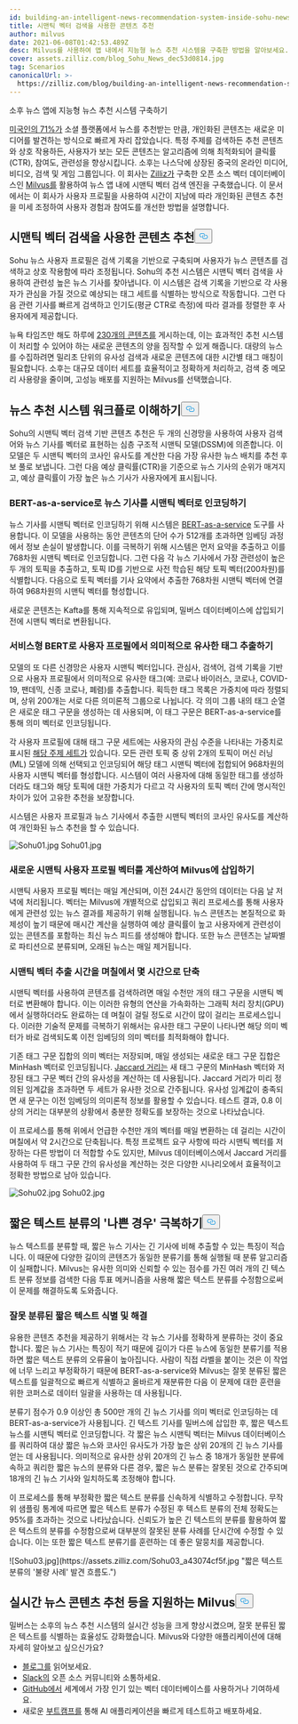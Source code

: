 ```yaml
---
id: building-an-intelligent-news-recommendation-system-inside-sohu-news-app.md
title: 시맨틱 벡터 검색을 사용한 콘텐츠 추천
author: milvus
date: 2021-06-08T01:42:53.489Z
desc: Milvus를 사용하여 앱 내에서 지능형 뉴스 추천 시스템을 구축한 방법을 알아보세요.
cover: assets.zilliz.com/blog_Sohu_News_dec53d0814.jpg
tag: Scenarios
canonicalUrl: >-
  https://zilliz.com/blog/building-an-intelligent-news-recommendation-system-inside-sohu-news-app
---
```

<custom-h1>소후 뉴스 앱에 지능형 뉴스 추천 시스템 구축하기</custom-h1><p><a href="https://www.socialmediatoday.com/news/new-research-shows-that-71-of-americans-now-get-news-content-via-social-pl/593255/">미국인의 71%가</a> 소셜 플랫폼에서 뉴스를 추천받는 만큼, 개인화된 콘텐츠는 새로운 미디어를 발견하는 방식으로 빠르게 자리 잡았습니다. 특정 주제를 검색하든 추천 콘텐츠와 상호 작용하든, 사용자가 보는 모든 콘텐츠는 알고리즘에 의해 최적화되어 클릭률(CTR), 참여도, 관련성을 향상시킵니다. 소후는 나스닥에 상장된 중국의 온라인 미디어, 비디오, 검색 및 게임 그룹입니다. 이 회사는 <a href="https://zilliz.com/">Zilliz가</a> 구축한 오픈 소스 벡터 데이터베이스인 <a href="https://milvus.io/">Milvus를</a> 활용하여 뉴스 앱 내에 시맨틱 벡터 검색 엔진을 구축했습니다. 이 문서에서는 이 회사가 사용자 프로필을 사용하여 시간이 지남에 따라 개인화된 콘텐츠 추천을 미세 조정하여 사용자 경험과 참여도를 개선한 방법을 설명합니다.</p>
<h2 id="Recommending-content-using-semantic-vector-search" class="common-anchor-header">시맨틱 벡터 검색을 사용한 콘텐츠 추천<button data-href="#Recommending-content-using-semantic-vector-search" class="anchor-icon" translate="no">
      <svg translate="no"
        aria-hidden="true"
        focusable="false"
        height="20"
        version="1.1"
        viewBox="0 0 16 16"
        width="16"
      >
        <path
          fill="#0092E4"
          fill-rule="evenodd"
          d="M4 9h1v1H4c-1.5 0-3-1.69-3-3.5S2.55 3 4 3h4c1.45 0 3 1.69 3 3.5 0 1.41-.91 2.72-2 3.25V8.59c.58-.45 1-1.27 1-2.09C10 5.22 8.98 4 8 4H4c-.98 0-2 1.22-2 2.5S3 9 4 9zm9-3h-1v1h1c1 0 2 1.22 2 2.5S13.98 12 13 12H9c-.98 0-2-1.22-2-2.5 0-.83.42-1.64 1-2.09V6.25c-1.09.53-2 1.84-2 3.25C6 11.31 7.55 13 9 13h4c1.45 0 3-1.69 3-3.5S14.5 6 13 6z"
        ></path>
      </svg>
    </button></h2><p>Sohu 뉴스 사용자 프로필은 검색 기록을 기반으로 구축되며 사용자가 뉴스 콘텐츠를 검색하고 상호 작용함에 따라 조정됩니다. Sohu의 추천 시스템은 시맨틱 벡터 검색을 사용하여 관련성 높은 뉴스 기사를 찾아냅니다. 이 시스템은 검색 기록을 기반으로 각 사용자가 관심을 가질 것으로 예상되는 태그 세트를 식별하는 방식으로 작동합니다. 그런 다음 관련 기사를 빠르게 검색하고 인기도(평균 CTR로 측정)에 따라 결과를 정렬한 후 사용자에게 제공합니다.</p>
<p>뉴욕 타임즈만 해도 하루에 <a href="https://www.theatlantic.com/technology/archive/2016/05/how-many-stories-do-newspapers-publish-per-day/483845/">230개의 콘텐츠를</a> 게시하는데, 이는 효과적인 추천 시스템이 처리할 수 있어야 하는 새로운 콘텐츠의 양을 짐작할 수 있게 해줍니다. 대량의 뉴스를 수집하려면 밀리초 단위의 유사성 검색과 새로운 콘텐츠에 대한 시간별 태그 매칭이 필요합니다. 소후는 대규모 데이터 세트를 효율적이고 정확하게 처리하고, 검색 중 메모리 사용량을 줄이며, 고성능 배포를 지원하는 Milvus를 선택했습니다.</p>
<h2 id="Understanding-a-news-recommendation-system-workflow" class="common-anchor-header">뉴스 추천 시스템 워크플로 이해하기<button data-href="#Understanding-a-news-recommendation-system-workflow" class="anchor-icon" translate="no">
      <svg translate="no"
        aria-hidden="true"
        focusable="false"
        height="20"
        version="1.1"
        viewBox="0 0 16 16"
        width="16"
      >
        <path
          fill="#0092E4"
          fill-rule="evenodd"
          d="M4 9h1v1H4c-1.5 0-3-1.69-3-3.5S2.55 3 4 3h4c1.45 0 3 1.69 3 3.5 0 1.41-.91 2.72-2 3.25V8.59c.58-.45 1-1.27 1-2.09C10 5.22 8.98 4 8 4H4c-.98 0-2 1.22-2 2.5S3 9 4 9zm9-3h-1v1h1c1 0 2 1.22 2 2.5S13.98 12 13 12H9c-.98 0-2-1.22-2-2.5 0-.83.42-1.64 1-2.09V6.25c-1.09.53-2 1.84-2 3.25C6 11.31 7.55 13 9 13h4c1.45 0 3-1.69 3-3.5S14.5 6 13 6z"
        ></path>
      </svg>
    </button></h2><p>Sohu의 시맨틱 벡터 검색 기반 콘텐츠 추천은 두 개의 신경망을 사용하여 사용자 검색어와 뉴스 기사를 벡터로 표현하는 심층 구조적 시맨틱 모델(DSSM)에 의존합니다. 이 모델은 두 시맨틱 벡터의 코사인 유사도를 계산한 다음 가장 유사한 뉴스 배치를 추천 후보 풀로 보냅니다. 그런 다음 예상 클릭률(CTR)을 기준으로 뉴스 기사의 순위가 매겨지고, 예상 클릭률이 가장 높은 뉴스 기사가 사용자에게 표시됩니다.</p>
<h3 id="Encoding-news-articles-into-semantic-vectors-with-BERT-as-service" class="common-anchor-header">BERT-as-a-service로 뉴스 기사를 시맨틱 벡터로 인코딩하기</h3><p>뉴스 기사를 시맨틱 벡터로 인코딩하기 위해 시스템은 <a href="https://github.com/hanxiao/bert-as-service.git">BERT-as-a-service</a> 도구를 사용합니다. 이 모델을 사용하는 동안 콘텐츠의 단어 수가 512개를 초과하면 임베딩 과정에서 정보 손실이 발생합니다. 이를 극복하기 위해 시스템은 먼저 요약을 추출하고 이를 768차원 시맨틱 벡터로 인코딩합니다. 그런 다음 각 뉴스 기사에서 가장 관련성이 높은 두 개의 토픽을 추출하고, 토픽 ID를 기반으로 사전 학습된 해당 토픽 벡터(200차원)를 식별합니다. 다음으로 토픽 벡터를 기사 요약에서 추출한 768차원 시맨틱 벡터에 연결하여 968차원의 시맨틱 벡터를 형성합니다.</p>
<p>새로운 콘텐츠는 Kafta를 통해 지속적으로 유입되며, 밀버스 데이터베이스에 삽입되기 전에 시맨틱 벡터로 변환됩니다.</p>
<h3 id="Extracting-semantically-similar-tags-from-user-profiles-with-BERT-as-service" class="common-anchor-header">서비스형 BERT로 사용자 프로필에서 의미적으로 유사한 태그 추출하기</h3><p>모델의 또 다른 신경망은 사용자 시맨틱 벡터입니다. 관심사, 검색어, 검색 기록을 기반으로 사용자 프로필에서 의미적으로 유사한 태그(예: 코로나 바이러스, 코로나, COVID-19, 팬데믹, 신종 코로나, 폐렴)를 추출합니다. 획득한 태그 목록은 가중치에 따라 정렬되며, 상위 200개는 서로 다른 의미론적 그룹으로 나뉩니다. 각 의미 그룹 내의 태그 순열은 새로운 태그 구문을 생성하는 데 사용되며, 이 태그 구문은 BERT-as-a-service를 통해 의미 벡터로 인코딩됩니다.</p>
<p>각 사용자 프로필에 대해 태그 구문 세트에는 사용자의 관심 수준을 나타내는 가중치로 표시된 <a href="https://github.com/baidu/Familia">해당 주제 세트가</a> 있습니다. 모든 관련 토픽 중 상위 2개의 토픽이 머신 러닝(ML) 모델에 의해 선택되고 인코딩되어 해당 태그 시맨틱 벡터에 접합되어 968차원의 사용자 시맨틱 벡터를 형성합니다. 시스템이 여러 사용자에 대해 동일한 태그를 생성하더라도 태그와 해당 토픽에 대한 가중치가 다르고 각 사용자의 토픽 벡터 간에 명시적인 차이가 있어 고유한 추천을 보장합니다.</p>
<p>시스템은 사용자 프로필과 뉴스 기사에서 추출한 시맨틱 벡터의 코사인 유사도를 계산하여 개인화된 뉴스 추천을 할 수 있습니다.</p>
<p>
  
   <span class="img-wrapper"> <img translate="no" src="https://assets.zilliz.com/Sohu01_1e466fe0c3.jpg" alt="Sohu01.jpg" class="doc-image" id="sohu01.jpg" />
   </span> <span class="img-wrapper"> <span>Sohu01.jpg</span> </span></p>
<h3 id="Computing-new-semantic-user-profile-vectors-and-inserting-them-to-Milvus" class="common-anchor-header">새로운 시맨틱 사용자 프로필 벡터를 계산하여 Milvus에 삽입하기</h3><p>시맨틱 사용자 프로필 벡터는 매일 계산되며, 이전 24시간 동안의 데이터는 다음 날 저녁에 처리됩니다. 벡터는 Milvus에 개별적으로 삽입되고 쿼리 프로세스를 통해 사용자에게 관련성 있는 뉴스 결과를 제공하기 위해 실행됩니다. 뉴스 콘텐츠는 본질적으로 화제성이 높기 때문에 매시간 계산을 실행하여 예상 클릭률이 높고 사용자에게 관련성이 있는 콘텐츠를 포함하는 최신 뉴스 피드를 생성해야 합니다. 또한 뉴스 콘텐츠는 날짜별로 파티션으로 분류되며, 오래된 뉴스는 매일 제거됩니다.</p>
<h3 id="Decreasing-semantic-vector-extraction-time-from-days-to-hours" class="common-anchor-header">시맨틱 벡터 추출 시간을 며칠에서 몇 시간으로 단축</h3><p>시맨틱 벡터를 사용하여 콘텐츠를 검색하려면 매일 수천만 개의 태그 구문을 시맨틱 벡터로 변환해야 합니다. 이는 이러한 유형의 연산을 가속화하는 그래픽 처리 장치(GPU)에서 실행하더라도 완료하는 데 며칠이 걸릴 정도로 시간이 많이 걸리는 프로세스입니다. 이러한 기술적 문제를 극복하기 위해서는 유사한 태그 구문이 나타나면 해당 의미 벡터가 바로 검색되도록 이전 임베딩의 의미 벡터를 최적화해야 합니다.</p>
<p>기존 태그 구문 집합의 의미 벡터는 저장되며, 매일 생성되는 새로운 태그 구문 집합은 MinHash 벡터로 인코딩됩니다. <a href="https://milvus.io/docs/v1.1.1/metric.md">Jaccard 거리는</a> 새 태그 구문의 MinHash 벡터와 저장된 태그 구문 벡터 간의 유사성을 계산하는 데 사용됩니다. Jaccard 거리가 미리 정의된 임계값을 초과하면 두 세트가 유사한 것으로 간주됩니다. 유사성 임계값이 충족되면 새 문구는 이전 임베딩의 의미론적 정보를 활용할 수 있습니다. 테스트 결과, 0.8 이상의 거리는 대부분의 상황에서 충분한 정확도를 보장하는 것으로 나타났습니다.</p>
<p>이 프로세스를 통해 위에서 언급한 수천만 개의 벡터를 매일 변환하는 데 걸리는 시간이 며칠에서 약 2시간으로 단축됩니다. 특정 프로젝트 요구 사항에 따라 시맨틱 벡터를 저장하는 다른 방법이 더 적합할 수도 있지만, Milvus 데이터베이스에서 Jaccard 거리를 사용하여 두 태그 구문 간의 유사성을 계산하는 것은 다양한 시나리오에서 효율적이고 정확한 방법으로 남아 있습니다.</p>
<p>
  
   <span class="img-wrapper"> <img translate="no" src="https://assets.zilliz.com/Sohu02_d50fccc538.jpg" alt="Sohu02.jpg" class="doc-image" id="sohu02.jpg" />
   </span> <span class="img-wrapper"> <span>Sohu02.jpg</span> </span></p>
<h2 id="Overcoming-bad-cases-of-short-text-classification" class="common-anchor-header">짧은 텍스트 분류의 '나쁜 경우' 극복하기<button data-href="#Overcoming-bad-cases-of-short-text-classification" class="anchor-icon" translate="no">
      <svg translate="no"
        aria-hidden="true"
        focusable="false"
        height="20"
        version="1.1"
        viewBox="0 0 16 16"
        width="16"
      >
        <path
          fill="#0092E4"
          fill-rule="evenodd"
          d="M4 9h1v1H4c-1.5 0-3-1.69-3-3.5S2.55 3 4 3h4c1.45 0 3 1.69 3 3.5 0 1.41-.91 2.72-2 3.25V8.59c.58-.45 1-1.27 1-2.09C10 5.22 8.98 4 8 4H4c-.98 0-2 1.22-2 2.5S3 9 4 9zm9-3h-1v1h1c1 0 2 1.22 2 2.5S13.98 12 13 12H9c-.98 0-2-1.22-2-2.5 0-.83.42-1.64 1-2.09V6.25c-1.09.53-2 1.84-2 3.25C6 11.31 7.55 13 9 13h4c1.45 0 3-1.69 3-3.5S14.5 6 13 6z"
        ></path>
      </svg>
    </button></h2><p>뉴스 텍스트를 분류할 때, 짧은 뉴스 기사는 긴 기사에 비해 추출할 수 있는 특징이 적습니다. 이 때문에 다양한 길이의 콘텐츠가 동일한 분류기를 통해 실행될 때 분류 알고리즘이 실패합니다. Milvus는 유사한 의미와 신뢰할 수 있는 점수를 가진 여러 개의 긴 텍스트 분류 정보를 검색한 다음 투표 메커니즘을 사용해 짧은 텍스트 분류를 수정함으로써 이 문제를 해결하도록 도와줍니다.</p>
<h3 id="Identifying-and-resolving-misclassified-short-text" class="common-anchor-header">잘못 분류된 짧은 텍스트 식별 및 해결</h3><p>유용한 콘텐츠 추천을 제공하기 위해서는 각 뉴스 기사를 정확하게 분류하는 것이 중요합니다. 짧은 뉴스 기사는 특징이 적기 때문에 길이가 다른 뉴스에 동일한 분류기를 적용하면 짧은 텍스트 분류의 오류율이 높아집니다. 사람이 직접 라벨을 붙이는 것은 이 작업에 너무 느리고 부정확하기 때문에 BERT-as-a-service와 Milvus는 잘못 분류된 짧은 텍스트를 일괄적으로 빠르게 식별하고 올바르게 재분류한 다음 이 문제에 대한 훈련을 위한 코퍼스로 데이터 일괄을 사용하는 데 사용됩니다.</p>
<p>분류기 점수가 0.9 이상인 총 500만 개의 긴 뉴스 기사를 의미 벡터로 인코딩하는 데 BERT-as-a-service가 사용됩니다. 긴 텍스트 기사를 밀버스에 삽입한 후, 짧은 텍스트 뉴스를 시맨틱 벡터로 인코딩합니다. 각 짧은 뉴스 시맨틱 벡터는 Milvus 데이터베이스를 쿼리하여 대상 짧은 뉴스와 코사인 유사도가 가장 높은 상위 20개의 긴 뉴스 기사를 얻는 데 사용됩니다. 의미적으로 유사한 상위 20개의 긴 뉴스 중 18개가 동일한 분류에 속하고 쿼리한 짧은 뉴스의 분류와 다른 경우, 짧은 뉴스 분류는 잘못된 것으로 간주되며 18개의 긴 뉴스 기사와 일치하도록 조정해야 합니다.</p>
<p>이 프로세스를 통해 부정확한 짧은 텍스트 분류를 신속하게 식별하고 수정합니다. 무작위 샘플링 통계에 따르면 짧은 텍스트 분류가 수정된 후 텍스트 분류의 전체 정확도는 95%를 초과하는 것으로 나타났습니다. 신뢰도가 높은 긴 텍스트의 분류를 활용하여 짧은 텍스트의 분류를 수정함으로써 대부분의 잘못된 분류 사례를 단시간에 수정할 수 있습니다. 이는 또한 짧은 텍스트 분류기를 훈련하는 데 좋은 말뭉치를 제공합니다.</p>
<p>![Sohu03.jpg](https://assets.zilliz.com/Sohu03_a43074cf5f.jpg "짧은 텍스트 분류의 '불량 사례' 발견 흐름도.")</p>
<h2 id="Milvus-can-power-real-time-news-content-recommendation-and-more" class="common-anchor-header">실시간 뉴스 콘텐츠 추천 등을 지원하는 Milvus<button data-href="#Milvus-can-power-real-time-news-content-recommendation-and-more" class="anchor-icon" translate="no">
      <svg translate="no"
        aria-hidden="true"
        focusable="false"
        height="20"
        version="1.1"
        viewBox="0 0 16 16"
        width="16"
      >
        <path
          fill="#0092E4"
          fill-rule="evenodd"
          d="M4 9h1v1H4c-1.5 0-3-1.69-3-3.5S2.55 3 4 3h4c1.45 0 3 1.69 3 3.5 0 1.41-.91 2.72-2 3.25V8.59c.58-.45 1-1.27 1-2.09C10 5.22 8.98 4 8 4H4c-.98 0-2 1.22-2 2.5S3 9 4 9zm9-3h-1v1h1c1 0 2 1.22 2 2.5S13.98 12 13 12H9c-.98 0-2-1.22-2-2.5 0-.83.42-1.64 1-2.09V6.25c-1.09.53-2 1.84-2 3.25C6 11.31 7.55 13 9 13h4c1.45 0 3-1.69 3-3.5S14.5 6 13 6z"
        ></path>
      </svg>
    </button></h2><p>밀버스는 소후의 뉴스 추천 시스템의 실시간 성능을 크게 향상시켰으며, 잘못 분류된 짧은 텍스트를 식별하는 효율성도 강화했습니다. Milvus와 다양한 애플리케이션에 대해 자세히 알아보고 싶으신가요?</p>
<ul>
<li><a href="https://zilliz.com/blog">블로그를</a> 읽어보세요.</li>
<li><a href="https://join.slack.com/t/milvusio/shared_invite/zt-e0u4qu3k-bI2GDNys3ZqX1YCJ9OM~GQ">Slack의</a> 오픈 소스 커뮤니티와 소통하세요.</li>
<li><a href="https://github.com/milvus-io/milvus/">GitHub에서</a> 세계에서 가장 인기 있는 벡터 데이터베이스를 사용하거나 기여하세요.</li>
<li>새로운 <a href="https://github.com/milvus-io/bootcamp">부트캠프를</a> 통해 AI 애플리케이션을 빠르게 테스트하고 배포하세요.</li>
</ul>
